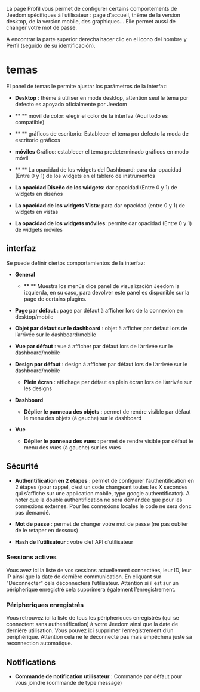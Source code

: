 La page Profil vous permet de configurer certains comportements de
Jeedom spécifiques à l’utilisateur : page d’accueil, thème de la
version desktop, de la version mobile, des graphiques…​ Elle permet
aussi de changer votre mot de passe.

A encontrar la parte superior derecha hacer clic en el icono del hombre
y Perfil (seguido de su identificación).

temas
======

El panel de temas le permite ajustar los parámetros de la interfaz:

-   **Desktop** : thème à utiliser en mode desktop, attention seul le
    tema por defecto es apoyado oficialmente por Jeedom

-   ** ** móvil de color: elegir el color de la interfaz
    (Aquí todo es compatible)

-   ** ** gráficos de escritorio: Establecer el tema por defecto
    la moda de escritorio gráficos

-   **móviles** Gráfico: establecer el tema predeterminado
    gráficos en modo móvil

-   ** ** La opacidad de los widgets del Dashboard: para dar opacidad
    (Entre 0 y 1) de los widgets en el tablero de instrumentos

-   **La opacidad Diseño de los widgets**: dar opacidad
    (Entre 0 y 1) de widgets en diseños

-   **La opacidad de los widgets Vista**: para dar opacidad (entre
    0 y 1) de widgets en vistas

-   **La opacidad de los widgets móviles**: permite dar opacidad
    (Entre 0 y 1) de widgets móviles

interfaz
---------

Se puede definir ciertos comportamientos de la interfaz:

-   **General**

    -   ** ** Muestra los menús dice panel de visualización Jeedom
        la izquierda, en su caso, para devolver este panel es
        disponible sur la page de certains plugins​.

-   **Page par défaut** : page par défaut à afficher lors de la
    connexion en desktop/mobile

-   **Objet par défaut sur le dashboard** : objet à afficher par défaut
    lors de l’arrivée sur le dashboard/mobile

-   **Vue par défaut** : vue à afficher par défaut lors de l’arrivée sur
    le dashboard/mobile

-   **Design par défaut** : design à afficher par défaut lors de
    l’arrivée sur le dashboard/mobile

    -   **Plein écran** : affichage par défaut en plein écran lors de
        l’arrivée sur les designs

-   **Dashboard**

    -   **Déplier le panneau des objets** : permet de rendre visible par
        défaut le menu des objets (à gauche) sur le dashboard

-   **Vue**

    -   **Déplier le panneau des vues** : permet de rendre visible par
        défaut le menu des vues (à gauche) sur les vues

Sécurité 
--------

-   **Authentification en 2 étapes** : permet de configurer
    l’authentification en 2 étapes (pour rappel, c’est un code changeant
    toutes les X secondes qui s’affiche sur une application mobile, type
    google authentificator). A noter que la double authentification ne sera demandée que pour les connexions externes. Pour les connexions locales le code ne sera donc pas demandé.

-   **Mot de passe** : permet de changer votre mot de passe (ne pas
    oublier de le retaper en dessous)

-   **Hash de l’utilisateur** : votre clef API d’utilisateur

### Sessions actives 

Vous avez ici la liste de vos sessions actuellement connectées, leur ID,
leur IP ainsi que la date de dernière communication. En cliquant sur
"Déconnecter" cela déconnectera l’utilisateur. Attention si il est sur
un péripherique enregistré cela supprimera également l’enregistrement.

### Péripheriques enregistrés 

Vous retrouvez ici la liste de tous les péripheriques enregistrés (qui se
connectent sans authentification) à votre Jeedom ainsi que la date de
dernière utilisation. Vous pouvez ici supprimer l’enregistrement d’un
périphérique. Attention cela ne le déconnecte pas mais empêchera juste
sa reconnection automatique.

Notifications 
-------------

-   **Commande de notification utilisateur** : Commande par défaut pour
    vous joindre (commande de type message)


